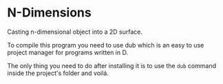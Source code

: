 # N-Dimensions
Casting n-dimensional object into a 2D surface.

To compile this program you need to use dub which is an easy to use project manager for programs written in D.

The only thing you need to do after installing it is to use the `dub` command inside the project's folder and voilá.
